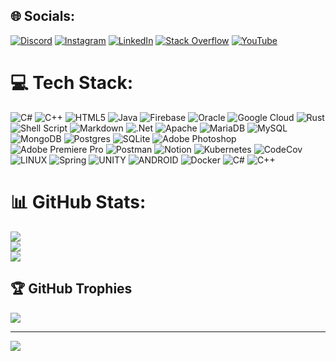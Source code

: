 
## 🌐 Socials:
[![Discord](https://img.shields.io/badge/Discord-%237289DA.svg?logo=discord&logoColor=white)](https://discord.gg/ervette#5067) [![Instagram](https://img.shields.io/badge/Instagram-%23E4405F.svg?logo=Instagram&logoColor=white)](https://instagram.com/ervette.k) [![LinkedIn](https://img.shields.io/badge/LinkedIn-%230077B5.svg?logo=linkedin&logoColor=white)](https://www.linkedin.com/in/kiril-talalaiko-683b53243/) [![Stack Overflow](https://img.shields.io/badge/-Stackoverflow-FE7A16?logo=stack-overflow&logoColor=white)](https://stackoverflow.com/users/18734413) [![YouTube](https://img.shields.io/badge/YouTube-%23FF0000.svg?logo=YouTube&logoColor=white)](https://www.youtube.com/channel/UCrs4uHe2j5OJu-_IXhsGsig) 

# 💻 Tech Stack:
![C#](https://img.shields.io/badge/c%23-%23239120.svg?style=flat&logo=c-sharp&logoColor=white) ![C++](https://img.shields.io/badge/c++-%2300599C.svg?style=flat&logo=c%2B%2B&logoColor=white) ![HTML5](https://img.shields.io/badge/html5-%23E34F26.svg?style=flat&logo=html5&logoColor=white) ![Java](https://img.shields.io/badge/java-%23ED8B00.svg?style=flat&logo=java&logoColor=white) ![Firebase](https://img.shields.io/badge/firebase-%23039BE5.svg?style=flat&logo=firebase) ![Oracle](https://img.shields.io/badge/Oracle-F80000?style=flat&logo=oracle&logoColor=white) ![Google Cloud](https://img.shields.io/badge/Google%20Cloud-%234285F4.svg?style=flat&logo=google-cloud&logoColor=white) ![Rust](https://img.shields.io/badge/rust-%23000000.svg?style=flat&logo=rust&logoColor=white) ![Shell Script](https://img.shields.io/badge/shell_script-%23121011.svg?style=flat&logo=gnu-bash&logoColor=white) ![Markdown](https://img.shields.io/badge/markdown-%23000000.svg?style=flat&logo=markdown&logoColor=white) ![.Net](https://img.shields.io/badge/.NET-5C2D91?style=flat&logo=.net&logoColor=white) ![Apache](https://img.shields.io/badge/apache-%23D42029.svg?style=flat&logo=apache&logoColor=white) ![MariaDB](https://img.shields.io/badge/MariaDB-003545?style=flat&logo=mariadb&logoColor=white) ![MySQL](https://img.shields.io/badge/mysql-%2300f.svg?style=flat&logo=mysql&logoColor=white) ![MongoDB](https://img.shields.io/badge/MongoDB-%234ea94b.svg?style=flat&logo=mongodb&logoColor=white) ![Postgres](https://img.shields.io/badge/postgres-%23316192.svg?style=flat&logo=postgresql&logoColor=white) ![SQLite](https://img.shields.io/badge/sqlite-%2307405e.svg?style=flat&logo=sqlite&logoColor=white) ![Adobe Photoshop](https://img.shields.io/badge/adobephotoshop-%2331A8FF.svg?style=flat&logo=adobephotoshop&logoColor=white) ![Adobe Premiere Pro](https://img.shields.io/badge/Adobe%20Premiere%20Pro-9999FF.svg?style=flat&logo=Adobe%20Premiere%20Pro&logoColor=white) ![Postman](https://img.shields.io/badge/Postman-FF6C37?style=flat&logo=postman&logoColor=white) ![Notion](https://img.shields.io/badge/Notion-%23000000.svg?style=flat&logo=notion&logoColor=white) ![Kubernetes](https://img.shields.io/badge/kubernetes-%23326ce5.svg?style=flat&logo=kubernetes&logoColor=white) ![CodeCov](https://img.shields.io/badge/codecov-%23ff0077.svg?style=flat&logo=codecov&logoColor=white) ![LINUX](https://img.shields.io/badge/Linux-FCC624?style=flat&logo=linux&logoColor=black) ![Spring](https://img.shields.io/badge/spring-%236DB33F.svg?style=flat&logo=spring&logoColor=white) ![UNITY](https://img.shields.io/badge/Unity-%2320232a.svg?style=flat&logo=unity&logoColor=white) ![ANDROID](https://img.shields.io/badge/android-%2320232a.svg?style=flat&logo=android&logoColor=%a4c639) ![Docker](https://img.shields.io/badge/docker-%230db7ed.svg?style=flat&logo=docker&logoColor=white) ![C#](https://img.shields.io/badge/c%23-%23239120.svg?style=flat&logo=c-sharp&logoColor=white) ![C++](https://img.shields.io/badge/c++-%2300599C.svg?style=flat&logo=c%2B%2B&logoColor=white)
# 📊 GitHub Stats:
![](https://github-readme-stats.vercel.app/api?username=ervette&theme=blueberry&hide_border=false&include_all_commits=false&count_private=false)<br/>
![](https://github-readme-streak-stats.herokuapp.com/?user=ervette&theme=blueberry&hide_border=false)<br/>
![](https://github-readme-stats.vercel.app/api/top-langs/?username=ervette&theme=blueberry&hide_border=false&include_all_commits=false&count_private=false&layout=compact)

## 🏆 GitHub Trophies
![](https://github-profile-trophy.vercel.app/?username=ervette&theme=discord&no-frame=false&no-bg=true&margin-w=4)

---
[![](https://visitcount.itsvg.in/api?id=ervette&icon=0&color=1)](https://visitcount.itsvg.in)

<!-- Proudly created with GPRM ( https://gprm.itsvg.in ) -->
